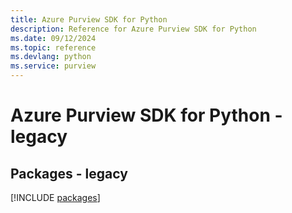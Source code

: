 ```yaml
---
title: Azure Purview SDK for Python
description: Reference for Azure Purview SDK for Python
ms.date: 09/12/2024
ms.topic: reference
ms.devlang: python
ms.service: purview
---
```

# Azure Purview SDK for Python - legacy
## Packages - legacy
[!INCLUDE [packages](purview-index.md)]